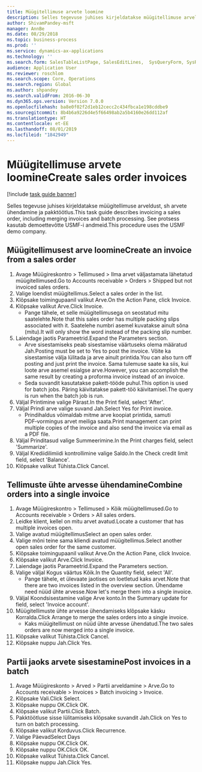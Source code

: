 ```yaml
---
title: Müügitellimuse arvete loomine
description: Selles tegevuse juhises kirjeldatakse müügitellimuse arveldust, sh arvete ühendamine ja pakktöötlus.
author: ShivamPandey-msft
manager: AnnBe
ms.date: 08/29/2018
ms.topic: business-process
ms.prod: ''
ms.service: dynamics-ax-applications
ms.technology: ''
ms.search.form: SalesTableListPage, SalesEditLines,  SysQueryForm, SysRecurrence
audience: Application User
ms.reviewer: roschlom
ms.search.scope: Core, Operations
ms.search.region: Global
ms.author: shpandey
ms.search.validFrom: 2016-06-30
ms.dyn365.ops.version: Version 7.0.0
ms.openlocfilehash: ba8e0f02f2d1eb12cecc2c434fbca1e198cddbe9
ms.sourcegitcommit: 8b4b6a9226d4e5f66498ab2a5b4160e26dd112af
ms.translationtype: HT
ms.contentlocale: et-EE
ms.lasthandoff: 08/01/2019
ms.locfileid: "1842949"
---
```

# <a name="create-sales-order-invoices"></a><span data-ttu-id="88edc-103">Müügitellimuse arvete loomine</span><span class="sxs-lookup"><span data-stu-id="88edc-103">Create sales order invoices</span></span>

[!include [task guide banner](../../includes/task-guide-banner.md)]

<span data-ttu-id="88edc-104">Selles tegevuse juhises kirjeldatakse müügitellimuse arveldust, sh arvete ühendamine ja pakktöötlus.</span><span class="sxs-lookup"><span data-stu-id="88edc-104">This task guide describes invoicing a sales order, including merging invoices and batch processing.</span></span> <span data-ttu-id="88edc-105">See protsess kasutab demoettevõtte USMF-i andmeid.</span><span class="sxs-lookup"><span data-stu-id="88edc-105">This procedure uses the USMF demo company.</span></span>


## <a name="create-an-invoice-from-a-sales-order"></a><span data-ttu-id="88edc-106">Müügitellimusest arve loomine</span><span class="sxs-lookup"><span data-stu-id="88edc-106">Create an invoice from a sales order</span></span>
1. <span data-ttu-id="88edc-107">Avage Müügireskontro > Tellimused > Ilma arvet väljastamata lähetatud müügitellimused.</span><span class="sxs-lookup"><span data-stu-id="88edc-107">Go to Accounts receivable > Orders > Shipped but not invoiced sales orders.</span></span>
2. <span data-ttu-id="88edc-108">Valige loendist müügitellimus.</span><span class="sxs-lookup"><span data-stu-id="88edc-108">Select a sales order in the list.</span></span> 
3. <span data-ttu-id="88edc-109">Klõpsake toimingupaanil valikut Arve.</span><span class="sxs-lookup"><span data-stu-id="88edc-109">On the Action Pane, click Invoice.</span></span>
4. <span data-ttu-id="88edc-110">Klõpsake valikut Arve.</span><span class="sxs-lookup"><span data-stu-id="88edc-110">Click Invoice.</span></span>
    * <span data-ttu-id="88edc-111">Pange tähele, et selle müügitellimusega on seostatud mitu saatelehte.</span><span class="sxs-lookup"><span data-stu-id="88edc-111">Note that this sales order has multiple packing slips associated with it.</span></span> <span data-ttu-id="88edc-112">Saatelehe numbri asemel kuvatakse ainult sõna <multiple> (mitu).</span><span class="sxs-lookup"><span data-stu-id="88edc-112">It will only show the word <multiple> instead of the packing slip number.</span></span>  
5. <span data-ttu-id="88edc-113">Laiendage jaotis Parameetrid.</span><span class="sxs-lookup"><span data-stu-id="88edc-113">Expand the Parameters section.</span></span>
    * <span data-ttu-id="88edc-114">Arve sisestamiseks peab sisestamise väärtuseks olema määratud Jah.</span><span class="sxs-lookup"><span data-stu-id="88edc-114">Posting must be set to Yes to post the invoice.</span></span> <span data-ttu-id="88edc-115">Võite ka sisestamise välja lülitada ja arve ainult printida.</span><span class="sxs-lookup"><span data-stu-id="88edc-115">You can also turn off posting and just print the invoice.</span></span> <span data-ttu-id="88edc-116">Sama tulemuse saate ka siis, kui loote arve asemel esialgse arve.</span><span class="sxs-lookup"><span data-stu-id="88edc-116">However, you can accomplish the same result by creating a proforma invoice instead of an invoice.</span></span>  
    * <span data-ttu-id="88edc-117">Seda suvandit kasutatakse pakett-tööde puhul.</span><span class="sxs-lookup"><span data-stu-id="88edc-117">This option is used for batch jobs.</span></span> <span data-ttu-id="88edc-118">Päring käivitatakse pakett-töö käivitamisel.</span><span class="sxs-lookup"><span data-stu-id="88edc-118">The query is run when the batch job is run.</span></span>    
6. <span data-ttu-id="88edc-119">Väljal Printimine valige Pärast.</span><span class="sxs-lookup"><span data-stu-id="88edc-119">In the Print field, select 'After'.</span></span>
7. <span data-ttu-id="88edc-120">Väljal Prindi arve valige suvand Jah.</span><span class="sxs-lookup"><span data-stu-id="88edc-120">Select Yes for Print invoice.</span></span>
    * <span data-ttu-id="88edc-121">Prindihaldus võimaldab mitme arve koopiat printida, samuti PDF‑vormingus arvet meiliga saata.</span><span class="sxs-lookup"><span data-stu-id="88edc-121">Print management can print  multiple copies of the invoice and also send the invoice via email as a PDF file.</span></span>  
8. <span data-ttu-id="88edc-122">Väljal Prinditasud valige Summeerimine.</span><span class="sxs-lookup"><span data-stu-id="88edc-122">In the Print charges field, select 'Summarize'.</span></span>
9. <span data-ttu-id="88edc-123">Väljal Krediidilimiidi kontrollimine valige Saldo.</span><span class="sxs-lookup"><span data-stu-id="88edc-123">In the Check credit limit field, select 'Balance'.</span></span>
10. <span data-ttu-id="88edc-124">Klõpsake valikut Tühista.</span><span class="sxs-lookup"><span data-stu-id="88edc-124">Click Cancel.</span></span>

## <a name="combine-orders-into-a-single-invoice"></a><span data-ttu-id="88edc-125">Tellimuste ühte arvesse ühendamine</span><span class="sxs-lookup"><span data-stu-id="88edc-125">Combine orders into a single invoice</span></span>
1. <span data-ttu-id="88edc-126">Avage Müügireskontro > Tellimused > Kõik müügitellimused.</span><span class="sxs-lookup"><span data-stu-id="88edc-126">Go to Accounts receivable > Orders > All sales orders.</span></span>
2. <span data-ttu-id="88edc-127">Leidke klient, kellel on mitu arvet avatud.</span><span class="sxs-lookup"><span data-stu-id="88edc-127">Locate a customer that has multiple invoices open.</span></span>
3. <span data-ttu-id="88edc-128">Valige avatud müügitellimus</span><span class="sxs-lookup"><span data-stu-id="88edc-128">Select an open sales order.</span></span>
4. <span data-ttu-id="88edc-129">Valige mõni teine sama kliendi avatud müügitellimus.</span><span class="sxs-lookup"><span data-stu-id="88edc-129">Select another open sales order for the same customer.</span></span>
5. <span data-ttu-id="88edc-130">Klõpsake toimingupaanil valikut Arve.</span><span class="sxs-lookup"><span data-stu-id="88edc-130">On the Action Pane, click Invoice.</span></span>
6. <span data-ttu-id="88edc-131">Klõpsake valikut Arve.</span><span class="sxs-lookup"><span data-stu-id="88edc-131">Click Invoice.</span></span>
7. <span data-ttu-id="88edc-132">Laiendage jaotis Parameetrid.</span><span class="sxs-lookup"><span data-stu-id="88edc-132">Expand the Parameters section.</span></span>
8. <span data-ttu-id="88edc-133">Valige väljal Kogus väärtus Kõik.</span><span class="sxs-lookup"><span data-stu-id="88edc-133">In the Quantity field, select 'All'.</span></span>
    * <span data-ttu-id="88edc-134">Pange tähele, et ülevaate jaotises on loetletud kaks arvet.</span><span class="sxs-lookup"><span data-stu-id="88edc-134">Note that there are two invoices listed in the overview section.</span></span> <span data-ttu-id="88edc-135">Ühendame need nüüd ühte arvesse.</span><span class="sxs-lookup"><span data-stu-id="88edc-135">Now let's merge them into a single invoice.</span></span>  
9. <span data-ttu-id="88edc-136">Väljal Koondsisestamine valige Arve konto.</span><span class="sxs-lookup"><span data-stu-id="88edc-136">In the Summary update for field, select 'Invoice account'.</span></span>
10. <span data-ttu-id="88edc-137">Müügitellimuste ühte arvesse ühendamiseks klõpsake käsku Korralda.</span><span class="sxs-lookup"><span data-stu-id="88edc-137">Click Arrange to merge the sales orders into a single invoice.</span></span>
    * <span data-ttu-id="88edc-138">Kaks müügitellimust on nüüd ühte arvesse ühendatud.</span><span class="sxs-lookup"><span data-stu-id="88edc-138">The two sales orders are now merged into a single invoice.</span></span>   
11. <span data-ttu-id="88edc-139">Klõpsake valikut Tühista.</span><span class="sxs-lookup"><span data-stu-id="88edc-139">Click Cancel.</span></span>
12. <span data-ttu-id="88edc-140">Klõpsake nuppu Jah.</span><span class="sxs-lookup"><span data-stu-id="88edc-140">Click Yes.</span></span>

## <a name="post-invoices-in-a-batch"></a><span data-ttu-id="88edc-141">Partii jaoks arvete sisestamine</span><span class="sxs-lookup"><span data-stu-id="88edc-141">Post invoices in a batch</span></span>
1. <span data-ttu-id="88edc-142">Avage Müügireskonto > Arved > Partii arveldamine > Arve.</span><span class="sxs-lookup"><span data-stu-id="88edc-142">Go to Accounts receivable > Invoices > Batch invoicing > Invoice.</span></span>
2. <span data-ttu-id="88edc-143">Klõpsake Vali.</span><span class="sxs-lookup"><span data-stu-id="88edc-143">Click Select.</span></span>
3. <span data-ttu-id="88edc-144">Klõpsake nuppu OK.</span><span class="sxs-lookup"><span data-stu-id="88edc-144">Click OK.</span></span>
4. <span data-ttu-id="88edc-145">Klõpsake valikut Partii.</span><span class="sxs-lookup"><span data-stu-id="88edc-145">Click Batch.</span></span>
5. <span data-ttu-id="88edc-146">Pakktöötluse sisse lülitamiseks klõpsake suvandit Jah.</span><span class="sxs-lookup"><span data-stu-id="88edc-146">Click on Yes to turn on batch processing.</span></span>
6. <span data-ttu-id="88edc-147">Klõpsake valikut Korduvus.</span><span class="sxs-lookup"><span data-stu-id="88edc-147">Click Recurrence.</span></span>
7. <span data-ttu-id="88edc-148">Valige Päevad</span><span class="sxs-lookup"><span data-stu-id="88edc-148">Select Days</span></span>
8. <span data-ttu-id="88edc-149">Klõpsake nuppu OK.</span><span class="sxs-lookup"><span data-stu-id="88edc-149">Click OK.</span></span>
9. <span data-ttu-id="88edc-150">Klõpsake nuppu OK.</span><span class="sxs-lookup"><span data-stu-id="88edc-150">Click OK.</span></span>
10. <span data-ttu-id="88edc-151">Klõpsake valikut Tühista.</span><span class="sxs-lookup"><span data-stu-id="88edc-151">Click Cancel.</span></span>
11. <span data-ttu-id="88edc-152">Klõpsake nuppu Jah.</span><span class="sxs-lookup"><span data-stu-id="88edc-152">Click Yes.</span></span>

